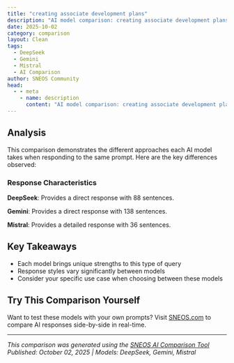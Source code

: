 ```yaml
---
title: "creating associate development plans"
description: "AI model comparison: creating associate development plans..."
date: 2025-10-02
category: comparison
layout: Clean
tags:
  - DeepSeek
  - Gemini
  - Mistral
  - AI Comparison
author: SNEOS Community
head:
  - - meta
    - name: description
      content: "AI model comparison: creating associate development plans..."
---
```


<ChatComparison
  title="creating associate development plans"
  prompt="creating associate development plans"
  :responses='{
    "DeepSeek": "Of course. Creating effective Associate Development Plans (ADPs) is a critical skill for any manager who wants to foster growth, improve performance, and retain top talent.\n\nThis guide will walk you through the entire process, from philosophy to a practical template.\n\n### The Philosophy: What is an ADP and Why is it Important?\n\nAn **Associate Development Plan (ADP)** is a collaborative, forward-looking document created by a manager and an associate. It outlines the skills, knowledge, and experiences the associate needs to develop to achieve their career goals and contribute more effectively to the organization.\n\n**Key Benefits:**\n*   **For the Associate:** Provides clarity, motivation, and a clear path for career growth.\n*   **For the Manager:** Builds a stronger, more skilled, and more engaged team.\n*   **For the Organization:** Increases retention, improves succession planning, and fosters a culture of continuous learning.\n\n---\n\n### The 5-Step Process for Creating an Effective ADP\n\nFollow these steps to ensure the plan is meaningful and actionable.\n\n#### Step 1: Preparation \u0026 Discovery (Before the Meeting)\n\nThis is the foundation. Don\u0027t go into the meeting cold.\n\n*   **Manager\u0027s Preparation:**\n    *   Review the associate\u0027s current job description and recent performance reviews.\n    *   Identify the key competencies required for their *current* role.\n    *   Gather feedback from other stakeholders (if appropriate).\n    *   Think about future business needs and potential opportunities.\n*   **Associate\u0027s Preparation:**\n    *   Encourage them to do a self-assessment of their strengths and weaknesses.\n    *   Ask them to reflect on their career aspirations (short-term and long-term).\n    *   Have them identify 2-3 skills they are most interested in developing.\n\n#### Step 2: The Collaborative Conversation\n\nThis is the core of the process. Schedule a dedicated, uninterrupted meeting (60-90 minutes).\n\n**Use a framework like the \u0022Paste, Present, Future\u0022 model to structure the conversation:**\n\n1.  **The Past \u0026 Present:**\n    *   **Strengths:** \u0022What are you most proud of? Where do you consistently excel?\u0022 (Be specific: \u0022Your project management on the X initiative was excellent.\u0022)\n    *   **Development Areas:** \u0022Where do you see opportunities for growth? What parts of your role are most challenging?\u0022 (Frame this constructively, not as criticism).\n\n2.  **The Future:**\n    *   **Career Aspirations:** \u0022Where would you like to be in 1-3 years? What kind of work energizes you?\u0022 (Listen for clues about desired roles, skills, or responsibilities).\n    *   **Business Alignment:** Connect their aspirations to team and company goals. \u0022Your interest in data analysis aligns perfectly with our department\u0027s goal to become more data-driven.\u0022\n\n#### Step 3: Define SMART Goals\n\nTranslate the conversation into concrete objectives. The best development goals are **SMART**:\n\n*   **S**pecific (Clear and unambiguous)\n*   **M**easurable (How will you track progress?)\n*   **A**chievable (Realistic and attainable)\n*   **R**elevant (Aligned with career and business goals)\n*   **T**ime-bound (Has a clear deadline)\n\n**Example of a weak goal:** \u0022Get better at public speaking.\u0022\n**Example of a SMART goal:** \u0022Deliver three team presentations on project updates over the next quarter, incorporating feedback from a manager after each one, with the goal of reducing filler words (\u0027um,\u0027 \u0027ah\u0027) by 50%.\u0022\n\n#### Step 4: Identify Development Methods\n\nDevelopment isn\u0027t just about formal training. Use the **70-20-10 Model** as a guide:\n\n*   **70% Experiential Learning (Learning by Doing):**\n    *   Stretch assignments or new projects.\n    *   Job rotation or shadowing.\n    *   Leading a meeting or a task force.\n    *   Mentoring a newer employee.\n\n*   **20% Social Learning (Learning from Others):**\n    *   Finding a mentor or coach.\n    *   Participating in peer coaching circles.\n    *   Requesting regular feedback from colleagues.\n    *   Joining a cross-functional team.\n\n*   **10% Formal Learning (Structured Training):**\n    *   Online courses (Coursera, LinkedIn Learning).\n    *   Workshops or conferences.\n    *   Reading books or industry publications.\n    *   Pursuing a certification.\n\nFor each SMART goal, identify a mix of these methods.\n\n#### Step 5: Document, Implement, and Follow Up\n\nA plan without follow-through is just a document.\n\n*   **Document the Plan:** Use a simple template (see below). Ensure both manager and associate have a copy.\n*   **Implement:** The associate takes ownership of their actions. The manager\u0027s role is to provide resources, remove obstacles, and offer support.\n*   **Schedule Check-ins:** This is non-negotiable. Schedule brief (30-minute) progress reviews monthly or quarterly to:\n    *   Discuss progress and challenges.\n    *   Adjust goals or methods if needed.\n    *   Celebrate small wins!\n\n---\n\n### Associate Development Plan (ADP) Template\n\n**Associate Name:** ________________________ **Manager Name:** ________________________\n**Date Created:** ________________________ **Review Date:** ________________________\n\n| Development Area \u0026 Goal | SMART Objective | Development Activities (70-20-10) | Target Date | Notes \u0026 Progress |\n| :--- | :--- | :--- | :--- | :--- |\n| **Skill: Project Management** | Lead the Q4 website refresh project, creating the project plan, running weekly stakeholder meetings, and delivering the project on time and within budget by Dec 1. | **70%:** Lead the project. \u003Cbr\u003E **20%:** Be mentored by Senior PM, Jane Doe. \u003Cbr\u003E **10%:** Complete \u0022Project Management Fundamentals\u0022 on LinkedIn Learning. | Dec 1 | |\n| **Skill: Data Analysis** | Independently create the monthly sales dashboard using Power BI, reducing the manager\u0027s review time by 75% within 6 months. | **70%:** Take over dashboard creation starting next month. \u003Cbr\u003E **20%:** Shadow a data analyst for 2 hours. \u003Cbr\u003E **10%:** Complete a Power BI beginner tutorial series. | 6 months from now |\n| **Career Growth: Team Leadership** | Act as a \u0022buddy\u0022 to one new hire in the next quarter, facilitating their onboarding and serving as their first point of contact for questions. | **70%:** Buddy responsibilities. \u003Cbr\u003E **20%:** Debrief with manager on the experience bi-weekly. \u003Cbr\u003E **10%:** Read \u0022The First-Time Manager.\u0022 | End of next quarter |\n\n**Associate\u0027s Career Aspiration (1-3 year outlook):**\n*e.g., \u0022Grow into a Senior Associate role with responsibilities for mentoring others and leading medium-complexity projects.\u0022*\n\n**Manager\u0027s Support \u0026 Commitments:**\n*e.g., \u0022I will connect you with Jane Doe for mentorship and ensure you have a license for the required training platform.\u0022*\n\n**Signatures:**\n**Associate:** ________________________ Date: _________\n**Manager:** ________________________ Date: _________\n\n---\n\n### Common Pitfalls to Avoid\n\n*   **It\u0027s a One-Time Event:** An ADP is a living document. Revisit and update it regularly.\n*   **It\u0027s Top-Down:** The associate must be the primary owner of their plan. It\u0027s a collaboration, not a directive.\n*   **No Follow-Through:** Failing to have check-in meetings is the fastest way to make the plan irrelevant.\n*   **Being Too Vague:** Goals like \u0022improve communication\u0022 are useless without specific, measurable actions.\n*   **Ignoring Strengths:** Development isn\u0027t just about fixing weaknesses. Leveraging and amplifying strengths is often more powerful.\n\nBy following this structured yet flexible approach, you can transform the ADP from a bureaucratic checkbox into a powerful engine for growth and engagement.",
    "Gemini": "Creating effective associate development plans is crucial for employee growth, retention, and overall organizational success. Here\u0027s a comprehensive guide to creating them:\n\n**I. Understanding the Purpose \u0026 Benefits of Associate Development Plans**\n\n*   **Purpose:**\n    *   To identify and develop associates\u0027 skills, knowledge, and abilities to meet current and future job demands.\n    *   To align individual growth with organizational goals.\n    *   To provide a structured framework for learning and improvement.\n    *   To boost employee engagement, motivation, and job satisfaction.\n    *   To improve performance and productivity.\n    *   To prepare associates for advancement opportunities.\n\n*   **Benefits:**\n    *   **Enhanced Employee Performance:** Developed skills lead to better job performance.\n    *   **Increased Employee Engagement:** Associates feel valued and invested in, leading to higher engagement.\n    *   **Improved Employee Retention:** Development opportunities reduce turnover by showing commitment to growth.\n    *   **Succession Planning:** Development plans help prepare future leaders.\n    *   **Meeting Organizational Goals:** Development ensures employees have the skills needed to achieve strategic objectives.\n    *   **Adaptability to Change:** Equipping employees with skills to adapt to new technologies and market trends.\n    *   **Competitive Advantage:**  A skilled workforce provides a significant competitive edge.\n\n**II. Key Components of an Associate Development Plan**\n\nA good development plan should be:\n\n*   **Specific:** Clearly defined goals and actions.\n*   **Measurable:** Progress can be tracked and evaluated.\n*   **Achievable:** Realistic and attainable within a reasonable timeframe.\n*   **Relevant:** Aligned with the associate\u0027s role, career aspirations, and organizational needs.\n*   **Time-bound:**  Established deadlines for completion of activities.\n\nHere\u0027s a breakdown of the key sections:\n\n1.  **Associate Information:**\n    *   Associate Name\n    *   Job Title\n    *   Department\n    *   Date of Plan Creation\n    *   Review Date\n\n2.  **Current Role Assessment:**\n    *   **Key Responsibilities:**  A brief summary of the associate\u0027s current job duties.\n    *   **Performance Strengths:**  Areas where the associate consistently excels.  Provide specific examples.\n    *   **Areas for Improvement:**  Areas where the associate can improve their performance. Be specific and constructive.  Again, provide examples. This isn\u0027t about being critical; it\u0027s about identifying opportunities for growth.\n    *   **Performance Goals (aligned with role):**  Specific, measurable goals for the current role.\n\n3.  **Career Aspirations and Interests:**\n    *   **Short-Term Goals (1-2 years):**  What the associate hopes to achieve in the next few years. This could include gaining specific skills, taking on new responsibilities, or mastering current tasks.\n    *   **Long-Term Goals (3-5 years\u002B):**  The associate\u0027s desired career path and ultimate career goals.\n    *   **Interests:**  Areas of interest that may not be directly related to their current role but could inform future development.\n\n4.  **Development Goals:**\n    *   These are specific objectives to help the associate improve their skills, knowledge, and abilities. They should be directly linked to the areas for improvement and career aspirations.\n    *   Examples:\n        *   Improve communication skills\n        *   Develop leadership abilities\n        *   Gain proficiency in a new software program\n        *   Enhance project management skills\n        *   Increase knowledge of industry trends\n    *   Each goal should have associated development activities.\n\n5.  **Development Activities:**\n    *   This is the action plan for achieving the development goals.  It outlines *how* the associate will develop the identified skills and knowledge.\n    *   Examples of Development Activities:\n        *   **Training Courses/Workshops:**  Internal or external training programs related to the development goals.  Specify the course name, provider, and dates.\n        *   **Mentoring/Coaching:**  Partnering with a more experienced employee for guidance and support.  Specify the mentor/coach, meeting frequency, and topics to be covered.\n        *   **On-the-Job Assignments/Projects:**  Taking on new or challenging assignments that provide opportunities to practice and apply new skills.  Specify the project, responsibilities, and expected outcomes.\n        *   **Job Shadowing:** Observing a colleague in a different role or department to gain insight into their responsibilities and learn new skills.  Specify the person being shadowed and the focus areas.\n        *   **Self-Study/Reading:**  Reading books, articles, or online resources related to the development goals.  Specify the materials to be read.\n        *   **Conferences/Webinars:**  Attending industry events to learn about new trends and network with professionals.  Specify the event name and date.\n        *   **Professional Certifications:**  Pursuing certifications to demonstrate expertise in a specific area.  Specify the certification name and requirements.\n        *   **Cross-Training:**  Learning the skills and responsibilities of a different role to broaden knowledge and improve adaptability.\n        *   **E-Learning Modules:** Completing online learning modules related to the development goals. Specify the module names.\n        *   **Leading Meetings/Presentations:** Providing opportunities for practice with public speaking and leadership skills.\n\n6.  **Resources Needed:**\n    *   Identify any resources needed to support the development activities. This might include:\n        *   Budget for training courses or conferences\n        *   Time off for training or self-study\n        *   Access to specific software or equipment\n        *   Mentorship or coaching from a senior employee\n        *   Support from the manager or team\n\n7.  **Timeline \u0026 Milestones:**\n    *   Establish a realistic timeline for completing each development activity.\n    *   Set milestones to track progress and ensure the plan stays on track.\n    *   This section helps the associate stay accountable and allows for adjustments as needed.\n\n8.  **Progress Tracking \u0026 Evaluation:**\n    *   How will progress be measured and tracked?  This could involve:\n        *   Regular check-ins with the manager\n        *   Self-assessment questionnaires\n        *   360-degree feedback\n        *   Performance reviews\n        *   Project deliverables\n        *   Certification completion\n    *   Include a section for documenting progress and any adjustments made to the plan.\n\n9.  **Signatures:**\n    *   Associate Signature:  Acknowledges the associate\u0027s commitment to the plan.\n    *   Manager Signature:  Acknowledges the manager\u0027s support and commitment to providing the resources needed for development.\n    *   HR Representative Signature (optional): May be included for oversight and support.\n\n**III. The Process of Creating an Associate Development Plan**\n\n1.  **Initial Meeting and Discussion:**\n    *   The manager and associate should meet to discuss the associate\u0027s performance, career aspirations, and development needs.\n    *   This is a crucial step for building trust and ensuring the plan is aligned with the associate\u0027s goals and the organization\u0027s needs.\n    *   Review the associate\u0027s job description and performance review.\n    *   Ask the associate about their career goals and interests.\n    *   Identify any skills gaps or areas for improvement.\n    *   Discuss potential development activities.\n\n2.  **Plan Development:**\n    *   Based on the initial discussion, the manager and associate collaborate to develop the development plan.\n    *   The plan should be specific, measurable, achievable, relevant, and time-bound (SMART).\n    *   The plan should include clear goals, development activities, resources needed, and a timeline.\n    *   The associate should take ownership of the plan.\n\n3.  **Plan Review and Approval:**\n    *   The manager reviews the plan to ensure it is aligned with organizational goals and that the development activities are appropriate.\n    *   The plan may also be reviewed by HR or a senior leader.\n    *   Once approved, the plan is signed by the associate and the manager.\n\n4.  **Implementation and Monitoring:**\n    *   The associate begins implementing the development plan, participating in the identified activities.\n    *   The manager provides ongoing support and guidance.\n    *   Regular check-ins are held to track progress and make adjustments as needed.\n\n5.  **Regular Check-ins and Feedback:**\n    *   Schedule regular check-in meetings (e.g., monthly or quarterly) to discuss progress, address any challenges, and provide feedback.\n    *   These meetings are an opportunity to adjust the plan as needed and ensure it remains relevant.\n    *   Provide constructive feedback to help the associate stay on track and improve their skills.\n\n6.  **Plan Evaluation and Revision:**\n    *   At the end of the plan\u0027s timeframe (typically annually), the manager and associate evaluate the results.\n    *   Did the associate achieve the development goals?\n    *   What were the successes and challenges?\n    *   What adjustments need to be made to the plan?\n    *   The plan is then revised for the next year.\n\n**IV. Best Practices for Creating Effective Development Plans:**\n\n*   **Tailor the Plan to the Individual:** No two development plans should be the same. They should be customized to the associate\u0027s specific needs, goals, and learning style.\n*   **Focus on Strengths:** While addressing areas for improvement is important, also focus on developing and leveraging the associate\u0027s strengths.\n*   **Provide Opportunities for Stretch Assignments:** Assign challenging tasks that push the associate outside of their comfort zone and allow them to learn new skills.\n*   **Encourage Feedback and Input:** Create a culture where associates feel comfortable providing feedback on the development process and suggesting new ideas.\n*   **Make it a Collaborative Process:** The development plan should be a joint effort between the associate and the manager. This ensures buy-in and ownership.\n*   **Support with Resources:** Provide the necessary resources, such as training budgets, time off, and mentorship, to support the associate\u0027s development.\n*   **Track Progress Regularly:** Monitor progress regularly and provide feedback to ensure the associate is staying on track.\n*   **Be Flexible:** Be willing to adjust the plan as needed based on the associate\u0027s progress, changing business needs, or unforeseen circumstances.\n*   **Recognize and Reward Progress:** Acknowledge and celebrate the associate\u0027s achievements and progress throughout the development process.  This reinforces positive behavior and motivates them to continue learning and growing.\n*   **Connect to Business Goals:** Emphasize how the associate\u0027s development contributes to the overall success of the organization.\n\n**V.  Common Mistakes to Avoid:**\n\n*   **Generic Plans:** Using the same template for everyone without considering individual needs.\n*   **Lack of Associate Input:** Creating a plan without involving the associate in the process.\n*   **Unrealistic Goals:** Setting goals that are too ambitious or not achievable within the given timeframe.\n*   **Insufficient Resources:** Failing to provide the necessary resources to support the development activities.\n*   **Lack of Follow-Up:** Not tracking progress or providing ongoing feedback.\n*   **Ignoring Performance Issues:** Using the development plan as a substitute for addressing performance problems.\n*   **Focusing Only on Weaknesses:**  Neglecting to develop existing strengths.\n*   **No Clear Timeline:**  Missing deadlines and lacking accountability.\n*   **Not Adapting to Change:**  Failing to adjust the plan as circumstances evolve.\n\n**VI.  Tools and Templates:**\n\n*   There are many templates available online for creating associate development plans. Search for \u0022employee development plan template\u0022 or \u0022individual development plan template.\u0022\n*   Your organization may also have its own template or system for creating development plans.\n*   HR software can help track and manage development plans.\n\nBy following these guidelines, you can create effective associate development plans that will help your employees grow, improve their performance, and contribute to the success of your organization.  Remember, employee development is an investment that pays off in the long run.\n",
    "Mistral": "Creating associate development plans is a crucial step in fostering growth and ensuring that employees are well-equipped to meet their career goals and contribute effectively to the organization. Here\u2019s a step-by-step guide to creating effective associate development plans:\n\n### 1. **Assess Current Skills and Performance**\n   - **Self-Assessment:** Encourage associates to evaluate their current skills, strengths, and areas for improvement.\n   - **Manager Assessment:** Managers should provide feedback based on performance reviews, observations, and project outcomes.\n   - **360-Degree Feedback:** Gather input from peers, subordinates, and other stakeholders to get a comprehensive view.\n\n### 2. **Identify Career Goals**\n   - **Short-Term Goals:** Define what the associate aims to achieve in the next 6-12 months.\n   - **Long-Term Goals:** Outline broader career aspirations over the next 3-5 years.\n   - **Alignment with Organizational Goals:** Ensure that individual goals align with the company\u2019s objectives and values.\n\n### 3. **Set Development Objectives**\n   - **Skill Development:** Identify specific skills that need improvement or new skills that need to be acquired.\n   - **Knowledge Gaps:** Determine areas where additional knowledge is required.\n   - **Behavioral Competencies:** Address any behavioral or soft skills that need enhancement.\n\n### 4. **Create a Development Plan**\n   - **Training and Education:** Identify relevant courses, workshops, or certifications.\n   - **On-the-Job Training:** Assign projects or tasks that will help develop the desired skills.\n   - **Mentoring and Coaching:** Pair the associate with a mentor or coach who can provide guidance and support.\n   - **Job Rotation:** Consider rotating the associate through different roles or departments to gain diverse experience.\n   - **Networking Opportunities:** Encourage participation in industry conferences, seminars, or professional associations.\n\n### 5. **Define Milestones and Timelines**\n   - **Short-Term Milestones:** Set specific, measurable goals for the next 3-6 months.\n   - **Long-Term Milestones:** Outline broader goals for the next 1-3 years.\n   - **Review Points:** Schedule regular check-ins to assess progress and make adjustments as needed.\n\n### 6. **Allocate Resources**\n   - **Budget:** Allocate funds for training, courses, and other development activities.\n   - **Time:** Ensure that the associate has the necessary time to engage in development activities.\n   - **Support:** Provide access to tools, materials, and support systems needed for development.\n\n### 7. **Monitor and Evaluate Progress**\n   - **Regular Check-Ins:** Schedule periodic meetings to discuss progress, challenges, and any necessary adjustments.\n   - **Feedback Loop:** Encourage continuous feedback from managers, peers, and the associate themselves.\n   - **Performance Metrics:** Use key performance indicators (KPIs) to measure progress and success.\n\n### 8. **Adjust and Adapt**\n   - **Flexibility:** Be prepared to adjust the plan based on changing circumstances, new opportunities, or shifts in organizational priorities.\n   - **Continuous Improvement:** Regularly review and update the development plan to ensure it remains relevant and effective.\n\n### Example Development Plan Template\n\n| **Category**                | **Details**                                                                 |\n|-----------------------------|-----------------------------------------------------------------------------|\n| **Associate Name**          | [Associate\u2019s Name]                                                         |\n| **Current Role**            | [Current Job Title]                                                        |\n| **Career Goals**            | [Short-Term and Long-Term Goals]                                            |\n| **Development Objectives**  | [Specific Skills, Knowledge, Behavioral Competencies]                       |\n| **Development Activities**  | [Training, On-the-Job Training, Mentoring, Job Rotation, Networking]       |\n| **Milestones and Timelines**| [Short-Term and Long-Term Milestones, Review Points]                        |\n| **Resources Allocated**      | [Budget, Time, Support Systems]                                             |\n| **Progress Monitoring**     | [Regular Check-Ins, Feedback Loop, Performance Metrics]                     |\n| **Adjustments**             | [Flexibility, Continuous Improvement]                                       |\n\n### Conclusion\nCreating associate development plans requires a collaborative effort between the associate and their manager. By setting clear goals, providing the necessary resources, and regularly monitoring progress, you can help associates achieve their career aspirations while contributing to the organization\u2019s success."
  }'
  published-date="01:01"
/>

## Analysis

This comparison demonstrates the different approaches each AI model takes when responding to the same prompt. Here are the key differences observed:

### Response Characteristics

**DeepSeek**: Provides a direct response with 88 sentences. 

**Gemini**: Provides a direct response with 138 sentences. 

**Mistral**: Provides a detailed response with 36 sentences. 

## Key Takeaways

- Each model brings unique strengths to this type of query
- Response styles vary significantly between models
- Consider your specific use case when choosing between these models

## Try This Comparison Yourself

Want to test these models with your own prompts? Visit [SNEOS.com](https://sneos.com) to compare AI responses side-by-side in real-time.

---

*This comparison was generated using the [SNEOS AI Comparison Tool](https://sneos.com)*
*Published: October 02, 2025 | Models: DeepSeek, Gemini, Mistral*
